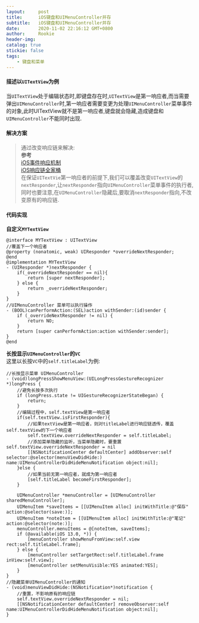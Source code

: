 ```yaml
---
layout:     post
title:      iOS键盘和UIMenuController并存
subtitle:  	iOS键盘和UIMenuController并存
date:       2020-11-02 22:16:12 GMT+0800
author:     Rookie
header-img: 
catalog: true
stickie: false
tags:
    - 键盘和菜单
---
```


#### 描述以`UITextView`为例
当`UITextView`处于编辑状态时,即键盘存在时,`UITextView`是第一响应者,而当需要弹出`UIMenuController`时,第一响应者需要变更为处理`UIMenuController`菜单事件的对象,此时UITextView就不是第一响应者,键盘就会隐藏,造成键盘和`UIMenuController`不能同时出现.

#### 解决方案
>通过改变响应链来解决:  
>**参考**  
>[iOS事件响应机制](https://www.jianshu.com/p/2e074db792ba)  
>[iOS响应链全家桶](https://www.jianshu.com/p/c294d1bd963d)  
>在保证`UITextVie`第一响应者的前提下,我们可以覆盖改变`UITextView`的`nextResponder`,让`nextResponder`指向`UIMenuController`菜单事件的执行者,同时也要注意,在`UIMenuController`隐藏后,要取消`nextResponder`指向,不改变原有的响应链.

#### 代码实现

**自定义`MYTextView`**
```
@interface MYTextView : UITextView
//覆盖下一个响应者
@property (nonatomic, weak) UIResponder *overrideNextResponder; 
@end
@implementation MYTextView
- (UIResponder *)nextResponder {
    if(_overrideNextResponder == nil){
        return [super nextResponder];
    } else {
        return _overrideNextResponder;
    }
}
//UIMenuController 菜单可以执行操作
- (BOOL)canPerformAction:(SEL)action withSender:(id)sender {
    if (_overrideNextResponder != nil) {
        return NO;
    }
    return [super canPerformAction:action withSender:sender];
}
@end
```

**长按显示`UIMenuController`的`VC`**  
这里以长按`VC`中的`self.titleLabel`为例:

```
//长按显示菜单 UIMenuController
- (void)longPressShowMenuView:(UILongPressGestureRecognizer *)longPress {
    //避免长按多次执行
    if (longPress.state != UIGestureRecognizerStateBegan) {
        return;
    }
    //编辑过程中，self.textView是第一响应者
    if(self.textView.isFirstResponder){
        //如果textView是第一响应者，则对titleLabel进行响应链透传，覆盖self.textView的下一个响应者
        self.textView.overrideNextResponder = self.titleLabel;
        //添加菜单隐藏的监听，当菜单隐藏时，要重置self.textView.overrideNextResponder = nil
        [[NSNotificationCenter defaultCenter] addObserver:self selector:@selector(menuViewDidHide:) name:UIMenuControllerDidHideMenuNotification object:nil];
    }else {
        //如果当前无第一响应者，就成为第一响应者
        [self.titleLabel becomeFirstResponder];
    }
    
    UIMenuController *menuController = [UIMenuController sharedMenuController];
    UIMenuItem *saveItems = [[UIMenuItem alloc] initWithTitle:@"保存" action:@selector(save:)];
    UIMenuItem *noteItem = [[UIMenuItem alloc] initWithTitle:@"笔记" action:@selector(note:)];
    menuController.menuItems = @[noteItem, saveItems];
    if (@available(iOS 13.0, *)) {
        [menuController showMenuFromView:self.view rect:self.titleLabel.frame];
    } else {
        [menuController setTargetRect:self.titleLabel.frame inView:self.view];
        [menuController setMenuVisible:YES animated:YES];
    }
}
//隐藏菜单UIMenuController的通知
- (void)menuViewDidHide:(NSNotification*)notification {
    //重置，不影响原有的响应链
    self.textView.overrideNextResponder = nil;
    [[NSNotificationCenter defaultCenter] removeObserver:self name:UIMenuControllerDidHideMenuNotification object:nil];
}
```



















